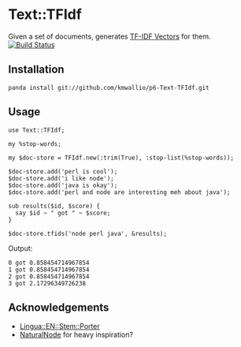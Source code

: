 # Text::TFIdf

Given a set of documents, generates [TF-IDF Vectors](https://en.wikipedia.org/wiki/Tf%E2%80%93idf) for them. [![Build Status](https://travis-ci.org/kmwallio/p6-Text-TFIdf.svg?branch=master)](https://travis-ci.org/kmwallio/p6-Text-TFIdf)

## Installation

```
panda install git://github.com/kmwallio/p6-Text-TFIdf.git
```

## Usage

``` perl6
use Text::TFIdf;

my %stop-words;

my $doc-store = TFIdf.new(:trim(True), :stop-list(%stop-words));

$doc-store.add('perl is cool');
$doc-store.add('i like node');
$doc-store.add('java is okay');
$doc-store.add('perl and node are interesting meh about java');

sub results($id, $score) {
  say $id ~ " got " ~ $score;
}

$doc-store.tfids('node perl java', &results);
```

Output:

```
0 got 0.858454714967854
1 got 0.858454714967854
2 got 0.858454714967854
3 got 2.17296349726238
```

## Acknowledgements

 * [Lingua::EN::Stem::Porter](https://github.com/johnspurr/Lingua-EN-Stem-Porter)
 * [NaturalNode](https://github.com/NaturalNode/natural) for heavy inspiration?
